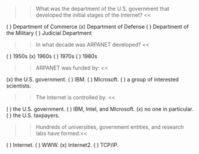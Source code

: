 >>What was the department of the U.S. government that developed the initial stages of the Internet? <<

( ) Department of Commerce
(x) Department of Defense
( ) Department of the Military
( ) Judicial Department 


>>In what decade was ARPANET developed? <<

( ) 1950s
(x) 1960s
( ) 1970s
( ) 1980s 

>>ARPANET was funded by:  <<

(x) the U.S. government.
( ) IBM.
( ) Microsoft.
( ) a group of interested scientists. 


>>The Internet is controlled by: <<

( ) the U.S. government.
( ) IBM, Intel, and Microsoft.
(x) no one in particular.
( ) the U.S. taxpayers. 


>>Hundreds of universities, government entities, and research labs have formed:<<

( ) Internet.
( ) WWW.
(x) Internet2.
( ) TCP/IP. 
